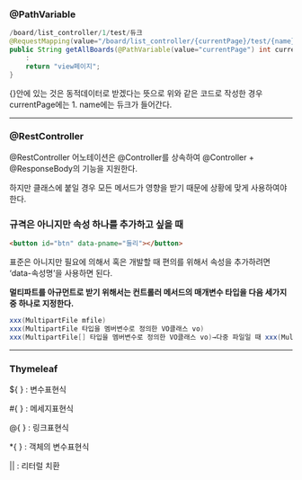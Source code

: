 ### @PathVariable

```java
/board/list_controller/1/test/듀크 
@RequestMapping(value="/board/list_controller/{currentPage}/test/{name}")
public String getAllBoards(@PathVariable(value="currentPage") int currentPage, @PathVariable(value="name") String name, Model model){
	:
	return "view페이지";
}
```

{}안에 있는 것은 동적데이터로 받겠다는 뜻으로 위와 같은 코드로 작성한 경우 currentPage에는 1. name에는 듀크가 들어간다.

---

### @RestController

@RestController 어노테이션은 @Controller를 상속하여 @Controller + @ResponseBody의 기능을 지원한다.

하지만 클래스에 붙일 경우 모든 메서드가 영향을 받기 때문에 상황에 맞게 사용하여야한다.

### 규격은 아니지만 속성 하나를 추가하고 싶을 때

```html
<button id="btn" data-pname="둘리"></button>
```

표준은 아니지만 필요에 의해서 혹은 개발할 때 편의를 위해서 속성을 추가하려면 ‘data-속성명’을 사용하면 된다.

**멀티파트를 아규먼트로 받기 위해서는 컨트롤러 메서드의 매개변수 타입을 다음 세가지 중 하나로 지정한다.**

```java
xxx(MultipartFile mfile)
xxx(MultipartFile 타입을 멤버변수로 정의한 VO클래스 vo)
xxx(MultipartFile[] 타입을 멤버변수로 정의한 VO클래스 vo)→다중 파일일 때 xxx(MultipartRequest mreq) → 다중 파일일 때
```

---

### Thymeleaf

${ } : 변수표현식

#{ } : 메세지표현식

@{ } : 링크표현식

*{ } : 객체의 변수표현식

|| : 리터럴 치환
